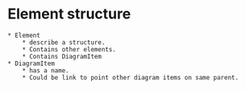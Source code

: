 #  Element structure

    * Element
        * describe a structure.
        * Contains other elements.
        * Contains DiagramItem
    * DiagramItem
        * has a name.
        * Could be link to point other diagram items on same parent.




